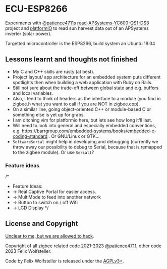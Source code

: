 # ECU-ESP8266

Experiments with [@patience4711](https://github.com/patience4711)s [read-APSystems-YC600-QS1-DS3](https://github.com/patience4711/read-APSystems-YC600-QS1-DS3/issues/109#issuecomment-1518397994) project and [platformIO](platformio.org) to read sun harvest data out of an APSystems inverter (solar power).

Targetted microcontroller is the ESP8266, build system an Ubuntu 18.04

## Lessons learnt and thoughts not finished

- My C and C++ skills are rusty (at best).
- Project layout/ app architecture for an embedded system puts different
  spotlights then when building a web application with Ruby on Rails.
- Still not sure about the trade-off between global state and e.g. buffers and
  local variables.
- Also, I tend to think of headers as the interface to a module (you find in
  zigbee.h what you want to call if you are NOT in zigbee.cpp).
- On a similar line, going object-oriented C++ or module-based C or something else is yet up for grabs.
- I am ditching vim for platformio here, but lets see how long it'll last.
- Will need to look into general and especially embedded conventions, e.g. https://barrgroup.com/embedded-systems/books/embedded-c-coding-standard . Or GNU/Linux or GTK...
- `SoftwareSerial` might help in developing and debugging (currently we throw away our possibility to debug to Serial, because that is remapped to the zigbee module). Or use `Serial1`?

### Feature ideas
/*
 * Feature Ideas:
 *   -> Real Captive Portal for easier access.
 *   -> MultiMode to feed into another network
 *   -> Button to switch on / off Wifi
 *   -> LCD Display
 */

## License and Copyright

[Unclear to me, but we are allowed to
hack](https://github.com/patience4711/read-APSystems-YC600-QS1-DS3/issues/105).

Copyright of all zigbee related code 2021-2023
[@patience4711](https://github.com/patience4711), other code 2023 Felix
Wolfsteller.

Code by Felix Wolfsteller is released under the [AGPLv3+](https://www.gnu.org/licenses/agpl-3.0.en.html).
